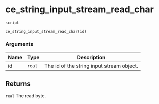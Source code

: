 # ce_string_input_stream_read_char
`script`
```gml
ce_string_input_stream_read_char(id)
```

### Arguments
| Name | Type | Description |
| ---- | ---- | ----------- |
| id | `real` | The id of the string input stream object. |

## Returns
`real` The read byte.